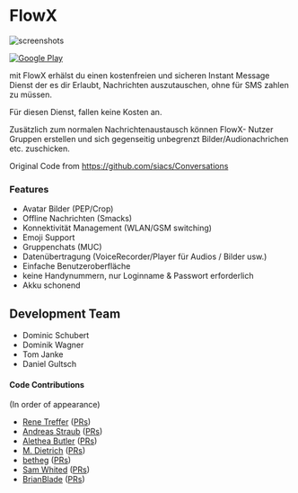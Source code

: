 # FlowX

![screenshots](https://raw.githubusercontent.com/DoM1niC/FlowX/e8ebffedf5a2eafbb901c81099973cfec0b7928c/Screenshots/front-img.png)

[![Google Play](http://developer.android.com/images/brand/en_generic_rgb_wo_60.png)](https://play.google.com/store/apps/details?id=net.atomarea.flowx)

mit FlowX erhälst du einen kostenfreien und sicheren Instant Message Dienst der es dir Erlaubt, Nachrichten auszutauschen, ohne für SMS zahlen zu müssen.

Für diesen Dienst, fallen keine Kosten an.

Zusätzlich zum normalen Nachrichtenaustausch können FlowX- Nutzer Gruppen erstellen und sich gegenseitig unbegrenzt Bilder/Audionachrichen etc. zuschicken.

Original Code from https://github.com/siacs/Conversations

### Features
* Avatar Bilder (PEP/Crop)
* Offline Nachrichten (Smacks)
* Konnektivität Management (WLAN/GSM switching)
* Emoji Support
* Gruppenchats (MUC)
* Datenübertragung (VoiceRecorder/Player für Audios / Bilder usw.)
* Einfache Benutzeroberfläche
* keine Handynummern, nur Loginname & Passwort erforderlich
* Akku schonend

## Development Team

* Dominic Schubert
* Dominik Wagner
* Tom Janke
* Daniel Gultsch

#### Code Contributions

(In order of appearance)

* [Rene Treffer](https://github.com/rtreffer) ([PRs](https://github.com/siacs/Conversations/pulls?utf8=%E2%9C%93&q=is%3Apr+author%3Artreffer+is%3Amerged))
* [Andreas Straub](https://github.com/strb) ([PRs](https://github.com/siacs/Conversations/pulls?utf8=%E2%9C%93&q=is%3Apr+author%3Astrb+is%3Amerged))
* [Alethea Butler](https://github.com/alethea) ([PRs](https://github.com/siacs/Conversations/pulls?utf8=%E2%9C%93&q=is%3Apr+author%3Aalethea+is%3Amerged))
* [M. Dietrich](https://github.com/emdete) ([PRs](https://github.com/siacs/Conversations/pulls?utf8=%E2%9C%93&q=is%3Apr+author%3Aemdete+is%3Amerged))
* [betheg](https://github.com/betheg) ([PRs](https://github.com/siacs/Conversations/pulls?utf8=%E2%9C%93&q=is%3Apr+author%3Abetheg+is%3Amerged))
* [Sam Whited](https://github.com/SamWhited) ([PRs](https://github.com/siacs/Conversations/pulls?utf8=%E2%9C%93&q=is%3Apr+author%3ASamWhited+is%3Amerged))
* [BrianBlade](https://github.com/BrianBlade) ([PRs](https://github.com/siacs/Conversations/pulls?utf8=%E2%9C%93&q=is%3Apr+author%3ABrianBlade+is%3Amerged))
